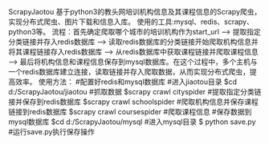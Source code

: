 ScrapyJaotou
基于python3的教头网培训机构信息及其课程信息的Scrapy爬虫，实现分布式爬虫、图片下载和信息入库。
使用的工具:mysql、redis、scrapy、python3等。
流程：首先确定爬取哪个城市的培训机构作为start_url --> 提取指定分类链接并存入redis数据库 --> 读取redis数据库的分类链接开始爬取机构信息并将其课程链接存入redis数据库 --> 从redis数据库中获取课程链接并爬取课程信息 --> 最后将机构信息和课程信息保存到mysql数据库。在这个过程中，多个主机与一个redis数据库建立连接，读取链接并存入爬取数据，从而实现分布式爬虫，提高效率。
使用方法：
   #配置好redis和mysql数据库
   #进入jiaotou目录
   $cd d:/ScrapyJaotou/jiaotou
   #抓取数据
   $scrapy crawl cityspider #提取指定分类链接并保存到redis数据库
   $scrapy crawl schoolspider #爬取机构信息并保存课程链接到redis数据库
   $scrapy crawl coursespider #爬取课程信息
   #保存数据到mysql数据库
   $cd d:/ScrapyJaotou/mysql #进入mysql目录
   $ python save.py #运行save.py执行保存操作
   



